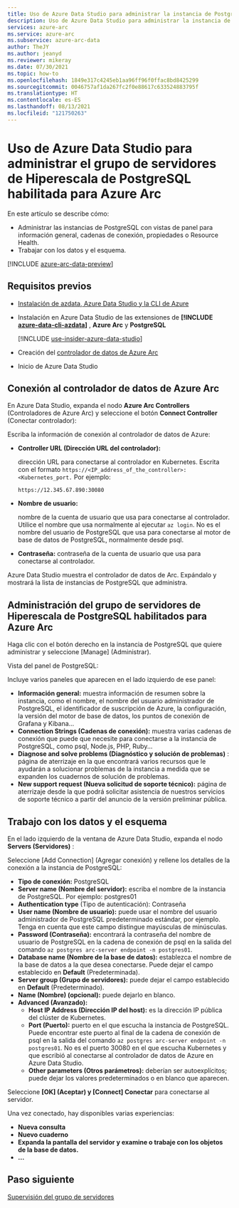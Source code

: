 ```yaml
---
title: Uso de Azure Data Studio para administrar la instancia de PostgreSQL
description: Uso de Azure Data Studio para administrar la instancia de PostgreSQL
services: azure-arc
ms.service: azure-arc
ms.subservice: azure-arc-data
author: TheJY
ms.author: jeanyd
ms.reviewer: mikeray
ms.date: 07/30/2021
ms.topic: how-to
ms.openlocfilehash: 1849e317c4245eb1aa96ff96f0ffac8bd8425299
ms.sourcegitcommit: 0046757af1da267fc2f0e88617c633524883795f
ms.translationtype: HT
ms.contentlocale: es-ES
ms.lasthandoff: 08/13/2021
ms.locfileid: "121750263"
---
```

# <a name="use-azure-data-studio-to-manage-your-azure-arc-enabled-postgresql-hyperscale-server-group"></a>Uso de Azure Data Studio para administrar el grupo de servidores de Hiperescala de PostgreSQL habilitada para Azure Arc


En este artículo se describe cómo:
- Administrar las instancias de PostgreSQL con vistas de panel para información general, cadenas de conexión, propiedades o Resource Health.
- Trabajar con los datos y el esquema.

[!INCLUDE [azure-arc-data-preview](../../../includes/azure-arc-data-preview.md)]

## <a name="prerequisites"></a>Requisitos previos

- [Instalación de azdata, Azure Data Studio y la CLI de Azure](install-client-tools.md)
- Instalación en Azure Data Studio de las extensiones de **[!INCLUDE [azure-data-cli-azdata](../../../includes/azure-data-cli-azdata.md)]** , **Azure Arc** y **PostgreSQL**

   [!INCLUDE [use-insider-azure-data-studio](includes/use-insider-azure-data-studio.md)]

- Creación del [controlador de datos de Azure Arc](./create-data-controller-indirect-cli.md)
- Inicio de Azure Data Studio

## <a name="connect-to-the-azure-arc-data-controller"></a>Conexión al controlador de datos de Azure Arc

En Azure Data Studio, expanda el nodo **Azure Arc Controllers** (Controladores de Azure Arc) y seleccione el botón **Connect Controller** (Conectar controlador):

Escriba la información de conexión al controlador de datos de Azure:

- **Controller URL (Dirección URL del controlador):**

    dirección URL para conectarse al controlador en Kubernetes. Escrita con el formato `https://<IP_address_of_the_controller>:<Kubernetes_port.` Por ejemplo:

    ```console
    https://12.345.67.890:30080
    ```
- **Nombre de usuario:**

    nombre de la cuenta de usuario que usa para conectarse al controlador. Utilice el nombre que usa normalmente al ejecutar `az login`. No es el nombre del usuario de PostgreSQL que usa para conectarse al motor de base de datos de PostgreSQL, normalmente desde psql.
- **Contraseña:** contraseña de la cuenta de usuario que usa para conectarse al controlador.


Azure Data Studio muestra el controlador de datos de Arc. Expándalo y mostrará la lista de instancias de PostgreSQL que administra.

## <a name="manage-your-azure-arc-enabled-postgresql-hyperscale-server-groups"></a>Administración del grupo de servidores de Hiperescala de PostgreSQL habilitados para Azure Arc

Haga clic con el botón derecho en la instancia de PostgreSQL que quiere administrar y seleccione [Manage] (Administrar).

Vista del panel de PostgreSQL:

Incluye varios paneles que aparecen en el lado izquierdo de ese panel:

- **Información general:** muestra información de resumen sobre la instancia, como el nombre, el nombre del usuario administrador de PostgreSQL, el identificador de suscripción de Azure, la configuración, la versión del motor de base de datos, los puntos de conexión de Grafana y Kibana...
- **Connection Strings (Cadenas de conexión):** muestra varias cadenas de conexión que puede que necesite para conectarse a la instancia de PostgreSQL, como psql, Node.js, PHP, Ruby...
- **Diagnose and solve problems (Diagnóstico y solución de problemas)** : página de aterrizaje en la que encontrará varios recursos que le ayudarán a solucionar problemas de la instancia a medida que se expanden los cuadernos de solución de problemas.
- **New support request (Nueva solicitud de soporte técnico):** página de aterrizaje desde la que podrá solicitar asistencia de nuestros servicios de soporte técnico a partir del anuncio de la versión preliminar pública.

## <a name="work-with-your-data-and-schema"></a>Trabajo con los datos y el esquema

En el lado izquierdo de la ventana de Azure Data Studio, expanda el nodo **Servers (Servidores)** :

Seleccione [Add Connection] (Agregar conexión) y rellene los detalles de la conexión a la instancia de PostgreSQL:
- **Tipo de conexión:** PostgreSQL
- **Server name (Nombre del servidor):** escriba el nombre de la instancia de PostgreSQL. Por ejemplo: postgres01
- **Authentication type** (Tipo de autenticación): Contraseña
- **User name (Nombre de usuario):** puede usar el nombre del usuario administrador de PostgreSQL predeterminado estándar, por ejemplo. Tenga en cuenta que este campo distingue mayúsculas de minúsculas.
- **Password (Contraseña):** encontrará la contraseña del nombre de usuario de PostgreSQL en la cadena de conexión de psql en la salida del comando `az postgres arc-server endpoint -n postgres01`.
- **Database name (Nombre de la base de datos):** establezca el nombre de la base de datos a la que desea conectarse. Puede dejar el campo establecido en __Default__ (Predeterminada).
- **Server group (Grupo de servidores):** puede dejar el campo establecido en __Default__ (Predeterminado).
- **Name (Nombre) (opcional):** puede dejarlo en blanco.
- **Advanced (Avanzado):**
    - **Host IP Address (Dirección IP del host):** es la dirección IP pública del clúster de Kubernetes.
    - **Port (Puerto):** puerto en el que escucha la instancia de PostgreSQL. Puede encontrar este puerto al final de la cadena de conexión de psql en la salida del comando `az postgres arc-server endpoint -n postgres01`. No es el puerto 30080 en el que escucha Kubernetes y que escribió al conectarse al controlador de datos de Azure en Azure Data Studio.
    - **Other parameters (Otros parámetros):** deberían ser autoexplícitos; puede dejar los valores predeterminados o en blanco que aparecen.

Seleccione **[OK] (Aceptar) y [Connect] Conectar** para conectarse al servidor.

Una vez conectado, hay disponibles varias experiencias:
- **Nueva consulta**
- **Nuevo cuaderno**
- **Expanda la pantalla del servidor y examine o trabaje con los objetos de la base de datos.**
- **...**

## <a name="next-step"></a>Paso siguiente
[Supervisión del grupo de servidores](monitor-grafana-kibana.md)